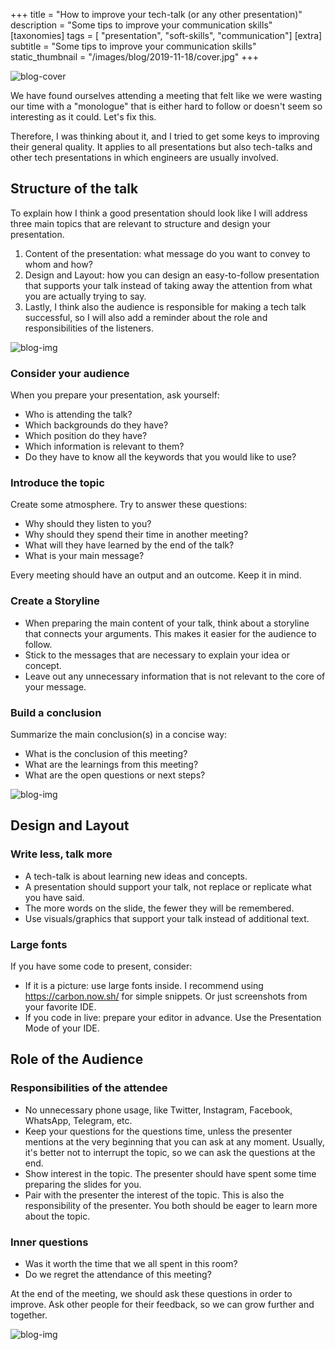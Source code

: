 +++
title = "How to improve your tech-talk (or any other presentation)"
description = "Some tips to improve your communication skills"
[taxonomies]
tags = [ "presentation", "soft-skills", "communication"]
[extra]
subtitle = "Some tips to improve your communication skills"
static_thumbnail = "/images/blog/2019-11-18/cover.jpg"
+++

![blog-cover](/images/blog/2019-11-18/cover.jpg)

We have found ourselves attending a meeting that felt like we were wasting our time with a "monologue" that is either hard to follow or doesn't seem so interesting as it could.
Let's fix this.

<!-- more -->

Therefore, I was thinking about it, and I tried to get some keys to improving their general quality. It applies to all presentations but also tech-talks and other tech presentations in which engineers are usually involved.

## Structure of the talk

To explain how I think a good presentation should look like I will address three main topics that are relevant to structure and design your presentation.

1. Content of the presentation: what message do you want to convey to whom and how?
2. Design and Layout: how you can design an easy-to-follow presentation that supports your talk instead of taking away the attention from what you are actually trying to say.
3. Lastly, I think also the audience is responsible for making a tech talk successful, so I will also add a reminder about the role and responsibilities of the listeners.

![blog-img](/images/blog/2019-11-18/talking.jpg)

### Consider your audience

When you prepare your presentation, ask yourself:

* Who is attending the talk?
* Which backgrounds do they have?
* Which position do they have?
* Which information is relevant to them?
* Do they have to know all the keywords that you would like to use?

### Introduce the topic

Create some atmosphere. Try to answer these questions:

* Why should they listen to you?
* Why should they spend their time in another meeting?
* What will they have learned by the end of the talk?
* What is your main message?

Every meeting should have an output and an outcome. Keep it in mind.

### Create a Storyline

* When preparing the main content of your talk, think about a storyline that connects your arguments. This makes it easier for the audience to follow.
* Stick to the messages that are necessary to explain your idea or concept.
* Leave out any unnecessary information that is not relevant to the core of your message.

### Build a conclusion

Summarize the main conclusion(s) in a concise way:

* What is the conclusion of this meeting?
* What are the learnings from this meeting?
* What are the open questions or next steps?

![blog-img](/images/blog/2019-11-18/books.jpg)

## Design and Layout

### Write less, talk more

* A tech-talk is about learning new ideas and concepts.
* A presentation should support your talk, not replace or replicate what you have said.
* The more words on the slide, the fewer they will be remembered.
* Use visuals/graphics that support your talk instead of additional text.

### Large fonts

If you have some code to present, consider:

* If it is a picture: use large fonts inside. I recommend using https://carbon.now.sh/ for simple snippets. Or just screenshots from your favorite IDE.
* If you code in live: prepare your editor in advance. Use the Presentation Mode of your IDE.

## Role of the Audience

### Responsibilities of the attendee

* No unnecessary phone usage, like Twitter, Instagram, Facebook, WhatsApp, Telegram, etc.
* Keep your questions for the questions time, unless the presenter mentions at the very beginning that you can ask at any moment. Usually, it's better not to interrupt the topic, so we can ask the questions at the end.
* Show interest in the topic. The presenter should have spent some time preparing the slides for you.
* Pair with the presenter the interest of the topic. This is also the responsibility of the presenter. You both should be eager to learn more about the topic.

### Inner questions

* Was it worth the time that we all spent in this room?
* Do we regret the attendance of this meeting?

At the end of the meeting, we should ask these questions in order to improve. Ask other people for their feedback, so we can grow further and together.

![blog-img](/images/blog/2019-11-18/footer.jpg)
